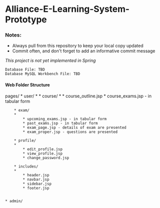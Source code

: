 # Alliance-E-Learning-System-Prototype

### Notes: 
* Always pull from this repository to keep your local copy updated
* Commit often, and don't forget to add an informative commit message

*This project is not yet implemented in Spring*

```
Database File: TBD
Database MySQL Workbench File: TBD
```

#### Web Folder Structure
pages/
	* user/
	* 
		* course/
		* 
			* course_outline.jsp
			* course_exams.jsp - in tabular form

		* exam/
		* 
			* upcoming_exams.jsp - in tabular form
			* past_exams.jsp - in tabular form
			* exam_page.jsp - details of exam are presented
			* exam_proper.jsp - questions are presented

		* profile/
		* 
			* edit_profile.jsp
			* view_profile.jsp
			* change_password.jsp

		* includes/
		* 
			* header.jsp
			* navbar.jsp
			* sidebar.jsp
			* footer.jsp


	* admin/


